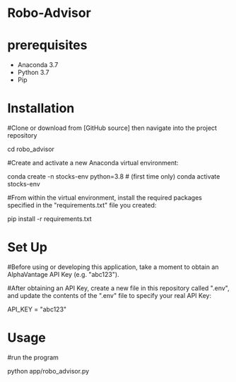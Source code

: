 # Robo-Advisor


# prerequisites
+ Anaconda 3.7
+ Python 3.7
+ Pip

# Installation 

#Clone or download from [GitHub source] then navigate into the project repository

cd robo_advisor 

#Create and activate a new Anaconda virtual environment:

conda create -n stocks-env python=3.8 # (first time only)
conda activate stocks-env

#From within the virtual environment, install the required packages specified in the "requirements.txt" file you created:

pip install -r requirements.txt

# Set Up 

#Before using or developing this application, take a moment to obtain an AlphaVantage API Key (e.g. "abc123").

#After obtaining an API Key, create a new file in this repository called ".env", and update the contents of the ".env" file to specify your real API Key:

API_KEY = "abc123"

# Usage 

#run the program

python app/robo_advisor.py
